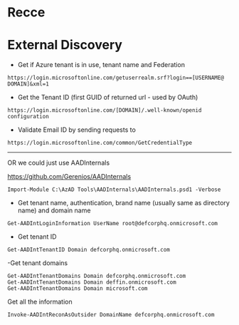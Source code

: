 # Recce

# External Discovery
- Get if Azure tenant is in use, tenant name and Federation
```
https://login.microsoftonline.com/getuserrealm.srf?login==[USERNAME@ DOMAIN]&xml=1
```

- Get the Tenant ID (first GUID of returned url - used by OAuth)
```
https://login.microsoftonline.com/[DOMAIN]/.well-known/openid configuration
```

- Validate Email ID by sending requests to
```
https://login.microsoftonline.com/common/GetCredentialType
```

* * *

OR we could just use AADInternals

https://github.com/Gerenios/AADInternals 

```Import-Module C:\AzAD Tools\AADInternals\AADInternals.psd1 -Verbose```

- Get tenant name, authentication, brand name (usually same as directory name) and domain name
```
Get-AADIntLoginInformation UserName root@defcorphq.onmicrosoft.com
```

- Get tenant ID
```
Get-AADIntTenantID Domain defcorphq.onmicrosoft.com
```

-Get tenant domains
```
Get-AADIntTenantDomains Domain defcorphq.onmicrosoft.com
Get-AADIntTenantDomains Domain deffin.onmicrosoft.com
Get-AADIntTenantDomains Domain microsoft.com
```

Get all the information
```
Invoke-AADIntReconAsOutsider DomainName defcorphq.onmicrosoft.com
```
